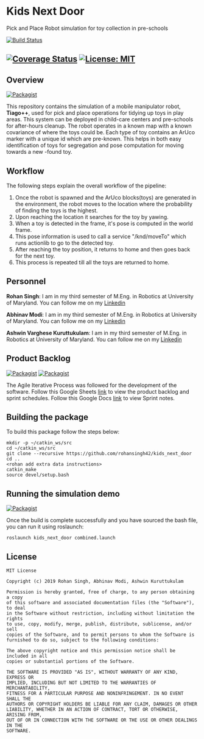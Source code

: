 # Kids Next Door
Pick and Place Robot simulation for toy collection in pre-schools

[![Build Status](https://travis-ci.org/ashwinvk94/temp_repo_enpm808x.svg?branch=navigation)](https://travis-ci.org/ashwinvk94/temp_repo_enpm808x)

[![Coverage Status](https://coveralls.io/repos/github/ashwinvk94/temp_repo_enpm808x/badge.svg?branch=master)](https://coveralls.io/github/ashwinvk94/temp_repo_enpm808x?branch=master)
[![License: MIT](https://img.shields.io/badge/License-MIT-yellow.svg)](https://opensource.org/licenses/MIT)
---

## Overview
[![Packagist](https://img.shields.io/badge/Presentation-Package%20Overview-orange)](https://docs.google.com/presentation/d/1R5EU2CfvaldmRV84qFZ2hX7EPySojRmqfAA-AZ3_Riw/edit#slide=id.gc6f73a04f_0_0)

This repository contains the simulation of a mobile manipulator robot, __Tiago++__, used for pick and place operations for tidying up toys in play areas. This system can be deployed in child-care centers and pre-schools for after-hours cleanup. The robot operates in a known map with a known covariance of where the toys could be. Each type of toy contains an ArUco marker with a unique id which are pre-known. This helps in both easy identification of toys for segregation and pose computation for moving towards a new -found toy.

## Workflow
The following steps explain the overall workflow of the pipeline:
  1. Once the robot is spawned and the ArUco blocks(toys) are generated in the environment, the robot moves to the location where the probability of finding the toys is the highest.
  2. Upon reaching the location it searches for the toy by yawing. 
  3. When a toy is detected in the frame, it's pose is computed in the world frame.
  4. This pose information is used to call a service "/knd/moveTo" which runs actionlib to go to the detected toy.
  5. After reaching the toy position, it returns to home and then goes back for the next toy.
  6. This process is repeated till all the toys are returned to home.
## Personnel 

__Rohan Singh__: I am in my third semester of M.Eng. in Robotics at University of Maryland. You can follow me on my [Linkedin](www.linkedin.com/in/rohansingh42)

__Abhinav Modi__: I am in my third semester of M.Eng. in Robotics at University of Maryland. You can follow me on my [Linkedin](https://www.linkedin.com/in/abhinavmodi16/)

__Ashwin Varghese Kuruttukulam__: I am in my third semester of M.Eng. in Robotics at University of Maryland. You can follow me on my [Linkedin](https://www.linkedin.com/in/ashwinvk94/)

## Product Backlog 
[![Packagist](https://img.shields.io/badge/AIP-Backlog-orange)](https://docs.google.com/spreadsheets/d/1EpZC6qNrfh5d6ULUvAsA_EainnZeKeKZD43DMa95FU4/edit?usp=sharing)
[![Packagist](https://img.shields.io/badge/AIP-Sprint-brightgreen)](https://docs.google.com/document/d/1S4FX_vaaVi4O-uJQCASvIETeV3dRj0eVRvi1tA0-r3A/edit?usp=sharing)

The Agile Iterative Process was followed for the development of the software. Follow this Google Sheets [link](https://docs.google.com/spreadsheets/d/1EpZC6qNrfh5d6ULUvAsA_EainnZeKeKZD43DMa95FU4/edit?usp=sharing) to view the product backlog and sprint schedules. Follow this Google Docs [link](https://docs.google.com/document/d/1S4FX_vaaVi4O-uJQCASvIETeV3dRj0eVRvi1tA0-r3A/edit?usp=sharing) to view Sprint notes.

## Building the package
To build this package follow the steps below:
```
mkdir -p ~/catkin_ws/src
cd ~/catkin_ws/src
git clone --recursive https://github.com/rohansingh42/kids_next_door
cd ..
<rohan add extra data instructions>
catkin_make
source devel/setup.bash
```

## Running the simulation demo
[![Packagist](https://img.shields.io/badge/Video-Simulation%20Demo-orange)](https://youtu.be/zliubN6feGw)

Once the build is complete successfully and you have sourced the bash file, you can run it using roslaunch:
```
roslaunch kids_next_door combined.launch
```
##  License
```
MIT License

Copyright (c) 2019 Rohan Singh, Abhinav Modi, Ashwin Kuruttukulam 

Permission is hereby granted, free of charge, to any person obtaining a copy
of this software and associated documentation files (the "Software"), to deal
in the Software without restriction, including without limitation the rights
to use, copy, modify, merge, publish, distribute, sublicense, and/or sell
copies of the Software, and to permit persons to whom the Software is
furnished to do so, subject to the following conditions:

The above copyright notice and this permission notice shall be included in all
copies or substantial portions of the Software.

THE SOFTWARE IS PROVIDED "AS IS", WITHOUT WARRANTY OF ANY KIND, EXPRESS OR
IMPLIED, INCLUDING BUT NOT LIMITED TO THE WARRANTIES OF MERCHANTABILITY,
FITNESS FOR A PARTICULAR PURPOSE AND NONINFRINGEMENT. IN NO EVENT SHALL THE
AUTHORS OR COPYRIGHT HOLDERS BE LIABLE FOR ANY CLAIM, DAMAGES OR OTHER
LIABILITY, WHETHER IN AN ACTION OF CONTRACT, TORT OR OTHERWISE, ARISING FROM,
OUT OF OR IN CONNECTION WITH THE SOFTWARE OR THE USE OR OTHER DEALINGS IN THE
SOFTWARE.
```

